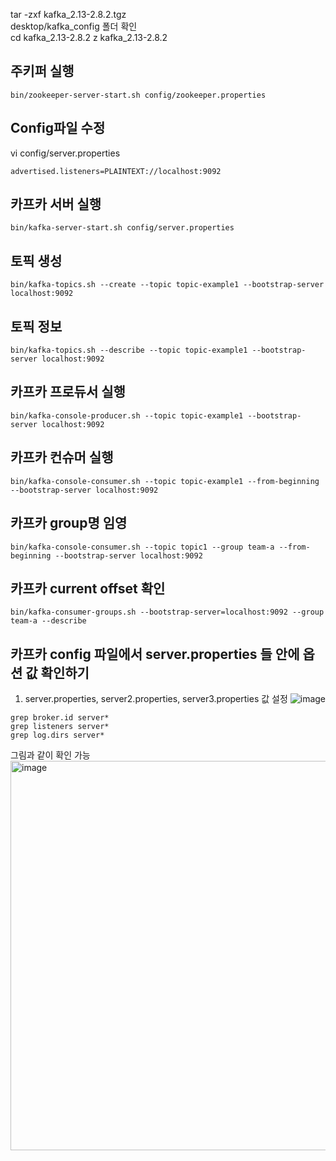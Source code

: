 tar -zxf kafka_2.13-2.8.2.tgz  
desktop/kafka_config 폴더 확인  
cd kafka_2.13-2.8.2
z kafka_2.13-2.8.2

## 주키퍼 실행
```
bin/zookeeper-server-start.sh config/zookeeper.properties
```

## Config파일 수정
vi config/server.properties
```
advertised.listeners=PLAINTEXT://localhost:9092
```

## 카프카 서버 실행
```
bin/kafka-server-start.sh config/server.properties
```

## 토픽 생성
```
bin/kafka-topics.sh --create --topic topic-example1 --bootstrap-server localhost:9092
```

## 토픽 정보
```
bin/kafka-topics.sh --describe --topic topic-example1 --bootstrap-server localhost:9092
```

## 카프카 프로듀서 실행
```
bin/kafka-console-producer.sh --topic topic-example1 --bootstrap-server localhost:9092
```

## 카프카 컨슈머 실행
```
bin/kafka-console-consumer.sh --topic topic-example1 --from-beginning --bootstrap-server localhost:9092
```

## 카프카 group명 임영
```
bin/kafka-console-consumer.sh --topic topic1 --group team-a --from-beginning --bootstrap-server localhost:9092

```

## 카프카 current offset 확인
```
bin/kafka-consumer-groups.sh --bootstrap-server=localhost:9092 --group team-a --describe
```

## 카프카 config 파일에서 server.properties 들 안에 옵션 값 확인하기
1. server.properties, server2.properties, server3.properties 값 설정 
![image](https://user-images.githubusercontent.com/46700734/209983550-7cc2df3c-0528-46ff-81f9-d182dd0e298f.png)

```
grep broker.id server*
grep listeners server*
grep log.dirs server* 
```
그림과 같이 확인 가능
<img width="623" alt="image" src="https://user-images.githubusercontent.com/46700734/209983747-abc5e3b3-b85c-43ea-8ac4-dba291d27f8d.png">


